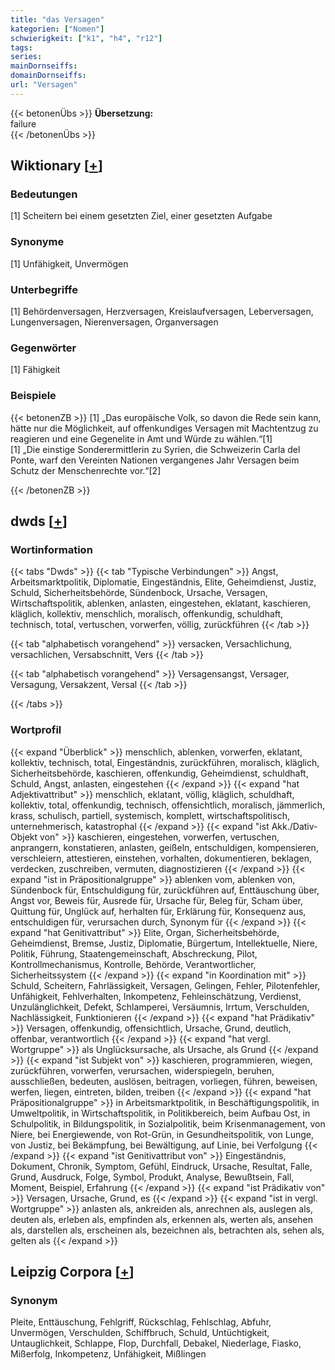 ```yaml
---
title: "das Versagen"
kategorien: ["Nomen"]
schwierigkeit: ["k1", "h4", "r12"]
tags:
series:
mainDornseiffs:
domainDornseiffs:
url: "Versagen"
---
```


{{< betonenÜbs >}}
**Übersetzung:**  
failure  
{{< /betonenÜbs >}}

## Wiktionary [[+](https://de.wiktionary.org/wiki/Versagen)]

### Bedeutungen
[1] Scheitern bei einem gesetzten Ziel, einer gesetzten Aufgabe  

### Synonyme
[1] Unfähigkeit, Unvermögen  

### Unterbegriffe
[1] Behördenversagen, Herzversagen, Kreislaufversagen, Leberversagen, Lungenversagen, Nierenversagen, Organversagen  

### Gegenwörter
[1] Fähigkeit  

### Beispiele
{{< betonenZB >}}
[1] „Das europäische Volk, so davon die Rede sein kann, hätte nur die Möglichkeit, auf offenkundiges Versagen mit Machtentzug zu reagieren und eine Gegenelite in Amt und Würde zu wählen.“[1]  
[1] „Die einstige Sonderermittlerin zu Syrien, die Schweizerin Carla del Ponte, warf den Vereinten Nationen vergangenes Jahr Versagen beim Schutz der Menschenrechte vor.“[2]  

{{< /betonenZB >}}


## dwds [[+](https://www.dwds.de/wb/Versagen)]

### Wortinformation
{{< tabs "Dwds" >}}
{{< tab "Typische Verbindungen" >}}
Angst, Arbeitsmarktpolitik, Diplomatie, Eingeständnis, Elite, Geheimdienst, Justiz, Schuld, Sicherheitsbehörde, Sündenbock, Ursache, Versagen, Wirtschaftspolitik, ablenken, anlasten, eingestehen, eklatant, kaschieren, kläglich, kollektiv, menschlich, moralisch, offenkundig, schuldhaft, technisch, total, vertuschen, vorwerfen, völlig, zurückführen
{{< /tab >}}

{{< tab "alphabetisch vorangehend" >}}
versacken, Versachlichung, versachlichen, Versabschnitt, Vers
{{< /tab >}}

{{< tab "alphabetisch vorangehend" >}}
Versagensangst, Versager, Versagung, Versakzent, Versal
{{< /tab >}}

{{< /tabs >}}

### Wortprofil
{{< expand "Überblick" >}} menschlich, ablenken, vorwerfen, eklatant, kollektiv, technisch, total, Eingeständnis, zurückführen, moralisch, kläglich, Sicherheitsbehörde, kaschieren, offenkundig, Geheimdienst, schuldhaft, Schuld, Angst, anlasten, eingestehen {{< /expand >}}
{{< expand "hat Adjektivattribut" >}} menschlich, eklatant, völlig, kläglich, schuldhaft, kollektiv, total, offenkundig, technisch, offensichtlich, moralisch, jämmerlich, krass, schulisch, partiell, systemisch, komplett, wirtschaftspolitisch, unternehmerisch, katastrophal {{< /expand >}}
{{< expand "ist Akk./Dativ-Objekt von" >}} kaschieren, eingestehen, vorwerfen, vertuschen, anprangern, konstatieren, anlasten, geißeln, entschuldigen, kompensieren, verschleiern, attestieren, einstehen, vorhalten, dokumentieren, beklagen, verdecken, zuschreiben, vermuten, diagnostizieren {{< /expand >}}
{{< expand "ist in Präpositionalgruppe" >}} ablenken vom, ablenken von, Sündenbock für, Entschuldigung für, zurückführen auf, Enttäuschung über, Angst vor, Beweis für, Ausrede für, Ursache für, Beleg für, Scham über, Quittung für, Unglück auf, herhalten für, Erklärung für, Konsequenz aus, entschuldigen für, verursachen durch, Synonym für {{< /expand >}}
{{< expand "hat Genitivattribut" >}} Elite, Organ, Sicherheitsbehörde, Geheimdienst, Bremse, Justiz, Diplomatie, Bürgertum, Intellektuelle, Niere, Politik, Führung, Staatengemeinschaft, Abschreckung, Pilot, Kontrollmechanismus, Kontrolle, Behörde, Verantwortlicher, Sicherheitssystem {{< /expand >}}
{{< expand "in Koordination mit" >}} Schuld, Scheitern, Fahrlässigkeit, Versagen, Gelingen, Fehler, Pilotenfehler, Unfähigkeit, Fehlverhalten, Inkompetenz, Fehleinschätzung, Verdienst, Unzulänglichkeit, Defekt, Schlamperei, Versäumnis, Irrtum, Verschulden, Nachlässigkeit, Funktionieren {{< /expand >}}
{{< expand "hat Prädikativ" >}} Versagen, offenkundig, offensichtlich, Ursache, Grund, deutlich, offenbar, verantwortlich {{< /expand >}}
{{< expand "hat vergl. Wortgruppe" >}} als Unglücksursache, als Ursache, als Grund {{< /expand >}}
{{< expand "ist Subjekt von" >}} kaschieren, programmieren, wiegen, zurückführen, vorwerfen, verursachen, widerspiegeln, beruhen, ausschließen, bedeuten, auslösen, beitragen, vorliegen, führen, beweisen, werfen, liegen, eintreten, bilden, treiben {{< /expand >}}
{{< expand "hat Präpositionalgruppe" >}} in Arbeitsmarktpolitik, in Beschäftigungspolitik, in Umweltpolitik, in Wirtschaftspolitik, in Politikbereich, beim Aufbau Ost, in Schulpolitik, in Bildungspolitik, in Sozialpolitik, beim Krisenmanagement, von Niere, bei Energiewende, von Rot-Grün, in Gesundheitspolitik, von Lunge, von Justiz, bei Bekämpfung, bei Bewältigung, auf Linie, bei Verfolgung {{< /expand >}}
{{< expand "ist Genitivattribut von" >}} Eingeständnis, Dokument, Chronik, Symptom, Gefühl, Eindruck, Ursache, Resultat, Falle, Grund, Ausdruck, Folge, Symbol, Produkt, Analyse, Bewußtsein, Fall, Moment, Beispiel, Erfahrung {{< /expand >}}
{{< expand "ist Prädikativ von" >}} Versagen, Ursache, Grund, es {{< /expand >}}
{{< expand "ist in vergl. Wortgruppe" >}} anlasten als, ankreiden als, anrechnen als, auslegen als, deuten als, erleben als, empfinden als, erkennen als, werten als, ansehen als, darstellen als, erscheinen als, bezeichnen als, betrachten als, sehen als, gelten als {{< /expand >}}

## Leipzig Corpora [[+](https://corpora.uni-leipzig.de/en/res?word=Versagen&corpusId=deu_newscrawl-public_2018)]


### Synonym
Pleite, Enttäuschung, Fehlgriff, Rückschlag, Fehlschlag, Abfuhr, Unvermögen, Verschulden, Schiffbruch, Schuld, Untüchtigkeit, Untauglichkeit, Schlappe, Flop, Durchfall, Debakel, Niederlage, Fiasko, Mißerfolg, Inkompetenz, Unfähigkeit, Mißlingen

